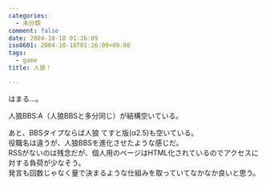 ```yaml
---
categories:
  - 未分類
comment: false
date: 2004-10-18 01:26:09
iso8601: 2004-10-18T01:26:09+09:00
tags:
  - game
title: 人狼！

---
```


<div class="entry-body">
  <p>はまる…。</p>

  <p>人狼BBS:A（人狼BBSと多分同じ）が結構空いている。</p>

  <p>あと、BBSタイプならば人狼 てすと版(α2.5)も空いている。<br />
    役職名は違うが、人狼BBSを進化させたような感じだ。<br />
    RSSがないのは残念だが、個人用のページはHTML化されているのでアクセスに対する負荷が少なそう。<br />
    発言も回数じゃなく量で決まるような仕組みを取っていてなかなか良いと思う。</p>
</div>
